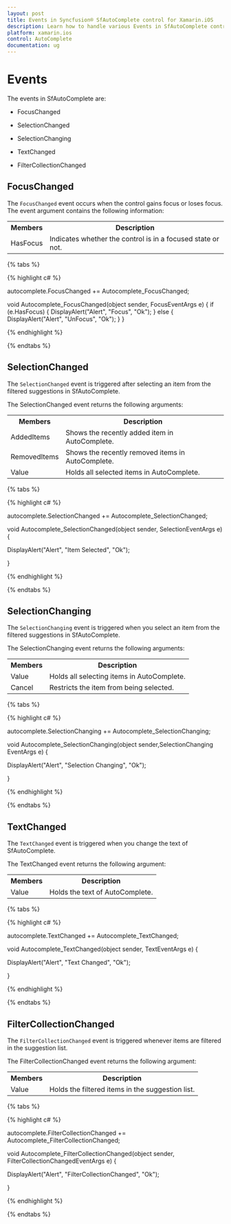 ```yaml
---
layout: post
title: Events in Syncfusion® SfAutoComplete control for Xamarin.iOS
description: Learn how to handle various Events in SfAutoComplete control including selection, text changed, and suggestion events.
platform: xamarin.ios 
control: AutoComplete
documentation: ug
---
```


# Events

The events in SfAutoComplete are:

* FocusChanged

* SelectionChanged

* SelectionChanging

* TextChanged

* FilterCollectionChanged

## FocusChanged

The `FocusChanged` event occurs when the control gains focus or loses focus. The event argument contains the following information:

<table>
<tr>
<th>Members</th>
<th>Description</th>
</tr>
<tr>
<td>HasFocus</td>
<td>Indicates whether the control is in a focused state or not.</td>
</tr>
</table>

{% tabs %}

{% highlight c# %}

 autocomplete.FocusChanged += Autocomplete_FocusChanged;

 void Autocomplete_FocusChanged(object sender, FocusEventArgs e)
        {
            if (e.HasFocus)
            {
                DisplayAlert("Alert", "Focus", "Ok");
            }
            else
            {
                DisplayAlert("Alert", "UnFocus", "Ok");
            }
        }
 

{% endhighlight %}

{% endtabs %}
 

## SelectionChanged

The `SelectionChanged` event is triggered after selecting an item from the filtered suggestions in SfAutoComplete.

The SelectionChanged event returns the following arguments:

<table>
<tr>
<th>Members</th>
<th>Description</th>
</tr>
<tr>
<td>AddedItems</td>
<td>Shows the recently added item in AutoComplete.</td>
</tr>
<tr>
<td>RemovedItems</td>
<td>Shows the recently removed items in AutoComplete.</td>
</tr>
<tr>
<td>Value</td>
<td>Holds all selected items in AutoComplete.</td>
</tr>
</table>

{% tabs %}

{% highlight c# %}

 autocomplete.SelectionChanged += Autocomplete_SelectionChanged;

 void Autocomplete_SelectionChanged(object sender, SelectionEventArgs e)
 {

 DisplayAlert("Alert", "Item Selected", "Ok");

 }

{% endhighlight %}

{% endtabs %}
 

## SelectionChanging

The `SelectionChanging` event is triggered when you select an item from the filtered suggestions in SfAutoComplete.

The SelectionChanging event returns the following arguments:

<table>
<tr>
<th>Members</th>
<th>Description</th>
</tr>
<tr>
<td>Value</td>
<td>Holds all selecting items in AutoComplete.</td>
</tr>
<tr>
<td>Cancel</td>
<td>Restricts the item from being selected.</td>
</tr>
</table>

{% tabs %}

{% highlight c# %}

 autocomplete.SelectionChanging += Autocomplete_SelectionChanging;

 void Autocomplete_SelectionChanging(object sender,SelectionChanging EventArgs e) 
 {

 DisplayAlert("Alert", "Selection Changing", "Ok");

 }

{% endhighlight %}

{% endtabs %}

## TextChanged 

The `TextChanged` event is triggered when you change the text of SfAutoComplete.

The TextChanged event returns the following argument:

<table>
<tr>
<th>Members</th>
<th>Description</th>
</tr>
<tr>
<td>Value</td>
<td>Holds the text of AutoComplete.</td>
</tr>
</table>

{% tabs %}

{% highlight c# %}

 autocomplete.TextChanged += Autocomplete_TextChanged;

 void Autocomplete_TextChanged(object sender, TextEventArgs e)
 {

 DisplayAlert("Alert", "Text Changed", "Ok");

 }

{% endhighlight %}

{% endtabs %}

## FilterCollectionChanged

The `FilterCollectionChanged` event is triggered whenever items are filtered in the suggestion list.

The FilterCollectionChanged event returns the following argument:

<table>
<tr>
<th>Members</th>
<th>Description</th>
</tr>
<tr>
<td>Value</td>
<td>Holds the filtered items in the suggestion list.</td>
</tr>
</table>

{% tabs %}

{% highlight c# %}

 autocomplete.FilterCollectionChanged += Autocomplete_FilterCollectionChanged;

 void Autocomplete_FilterCollectionChanged(object sender, FilterCollectionChangedEventArgs e)
 {
 
 DisplayAlert("Alert", "FilterCollectionChanged", "Ok");
  
 }

{% endhighlight %}

{% endtabs %}
